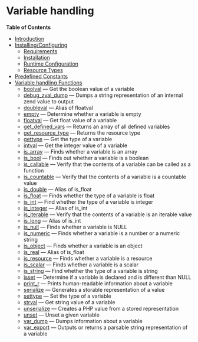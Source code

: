 Variable handling
=================

**Table of Contents**

-   [Introduction](/intro/var.html)
-   [Installing/Configuring](/var/setup.html)
    -   [Requirements](/var/setup.html#Requirements)
    -   [Installation](/var/setup.html#Installation)
    -   [Runtime Configuration](/var/setup.html#Runtime%20Configuration)
    -   [Resource Types](/var/setup.html#Resource%20Types)
-   [Predefined Constants](/var/constants.html)
-   [Variable handling Functions](/ref/var.html)
    -   [boolval](/ref/var.html#boolval) — Get the boolean value of a
        variable
    -   [debug\_zval\_dump](/ref/var.html#debug_zval_dump) — Dumps a
        string representation of an internal zend value to output
    -   [doubleval](/ref/var.html#doubleval) — Alias of floatval
    -   [empty](/ref/var.html#empty) — Determine whether a variable is
        empty
    -   [floatval](/ref/var.html#floatval) — Get float value of a
        variable
    -   [get\_defined\_vars](/ref/var.html#get_defined_vars) — Returns
        an array of all defined variables
    -   [get\_resource\_type](/ref/var.html#get_resource_type) — Returns
        the resource type
    -   [gettype](/ref/var.html#gettype) — Get the type of a variable
    -   [intval](/ref/var.html#intval) — Get the integer value of a
        variable
    -   [is\_array](/ref/var.html#is_array) — Finds whether a variable
        is an array
    -   [is\_bool](/ref/var.html#is_bool) — Finds out whether a variable
        is a boolean
    -   [is\_callable](/ref/var.html#is_callable) — Verify that the
        contents of a variable can be called as a function
    -   [is\_countable](/ref/var.html#is_countable) — Verify that the
        contents of a variable is a countable value
    -   [is\_double](/ref/var.html#is_double) — Alias of is\_float
    -   [is\_float](/ref/var.html#is_float) — Finds whether the type of
        a variable is float
    -   [is\_int](/ref/var.html#is_int) — Find whether the type of a
        variable is integer
    -   [is\_integer](/ref/var.html#is_integer) — Alias of is\_int
    -   [is\_iterable](/ref/var.html#is_iterable) — Verify that the
        contents of a variable is an iterable value
    -   [is\_long](/ref/var.html#is_long) — Alias of is\_int
    -   [is\_null](/ref/var.html#is_null) — Finds whether a variable is
        NULL
    -   [is\_numeric](/ref/var.html#is_numeric) — Finds whether a
        variable is a number or a numeric string
    -   [is\_object](/ref/var.html#is_object) — Finds whether a variable
        is an object
    -   [is\_real](/ref/var.html#is_real) — Alias of is\_float
    -   [is\_resource](/ref/var.html#is_resource) — Finds whether a
        variable is a resource
    -   [is\_scalar](/ref/var.html#is_scalar) — Finds whether a variable
        is a scalar
    -   [is\_string](/ref/var.html#is_string) — Find whether the type of
        a variable is string
    -   [isset](/ref/var.html#isset) — Determine if a variable is
        declared and is different than NULL
    -   [print\_r](/ref/var.html#print_r) — Prints human-readable
        information about a variable
    -   [serialize](/ref/var.html#serialize) — Generates a storable
        representation of a value
    -   [settype](/ref/var.html#settype) — Set the type of a variable
    -   [strval](/ref/var.html#strval) — Get string value of a variable
    -   [unserialize](/ref/var.html#unserialize) — Creates a PHP value
        from a stored representation
    -   [unset](/ref/var.html#unset) — Unset a given variable
    -   [var\_dump](/ref/var.html#var_dump) — Dumps information about a
        variable
    -   [var\_export](/ref/var.html#var_export) — Outputs or returns a
        parsable string representation of a variable
